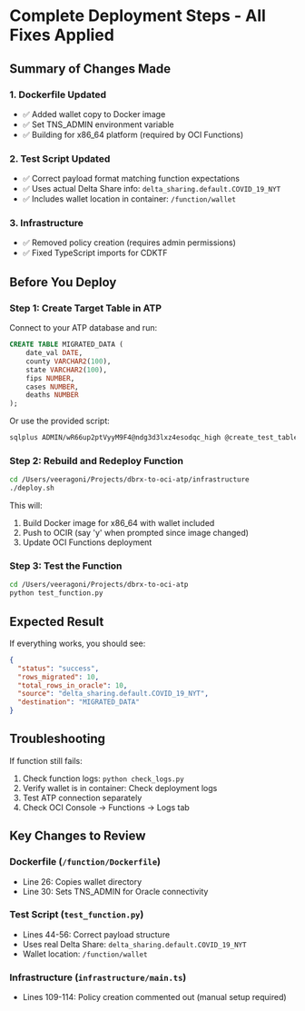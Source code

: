 # Complete Deployment Steps - All Fixes Applied

## Summary of Changes Made

### 1. **Dockerfile Updated**
- ✅ Added wallet copy to Docker image
- ✅ Set TNS_ADMIN environment variable
- ✅ Building for x86_64 platform (required by OCI Functions)

### 2. **Test Script Updated**
- ✅ Correct payload format matching function expectations
- ✅ Uses actual Delta Share info: `delta_sharing.default.COVID_19_NYT`
- ✅ Includes wallet location in container: `/function/wallet`

### 3. **Infrastructure**
- ✅ Removed policy creation (requires admin permissions)
- ✅ Fixed TypeScript imports for CDKTF

## Before You Deploy

### Step 1: Create Target Table in ATP

Connect to your ATP database and run:

```sql
CREATE TABLE MIGRATED_DATA (
    date_val DATE,
    county VARCHAR2(100),
    state VARCHAR2(100),
    fips NUMBER,
    cases NUMBER,
    deaths NUMBER
);
```

Or use the provided script:
```bash
sqlplus ADMIN/wR66up2ptVyyM9F4@ndg3d3lxz4esodqc_high @create_test_table.sql
```

### Step 2: Rebuild and Redeploy Function

```bash
cd /Users/veeragoni/Projects/dbrx-to-oci-atp/infrastructure
./deploy.sh
```

This will:
1. Build Docker image for x86_64 with wallet included
2. Push to OCIR (say 'y' when prompted since image changed)
3. Update OCI Functions deployment

### Step 3: Test the Function

```bash
cd /Users/veeragoni/Projects/dbrx-to-oci-atp
python test_function.py
```

## Expected Result

If everything works, you should see:

```json
{
  "status": "success",
  "rows_migrated": 10,
  "total_rows_in_oracle": 10,
  "source": "delta_sharing.default.COVID_19_NYT",
  "destination": "MIGRATED_DATA"
}
```

## Troubleshooting

If function still fails:
1. Check function logs: `python check_logs.py`
2. Verify wallet is in container: Check deployment logs
3. Test ATP connection separately
4. Check OCI Console → Functions → Logs tab

## Key Changes to Review

### Dockerfile (`/function/Dockerfile`)
- Line 26: Copies wallet directory
- Line 30: Sets TNS_ADMIN for Oracle connectivity

### Test Script (`test_function.py`)
- Lines 44-56: Correct payload structure
- Uses real Delta Share: `delta_sharing.default.COVID_19_NYT`
- Wallet location: `/function/wallet`

### Infrastructure (`infrastructure/main.ts`)
- Lines 109-114: Policy creation commented out (manual setup required)
